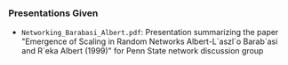 ### Presentations Given
- `Networking_Barabasi_Albert.pdf`: Presentation summarizing the paper "Emergence of Scaling in Random Networks
Albert-L´aszl´o Barab´asi and R´eka Albert (1999)" for Penn State network discussion group
